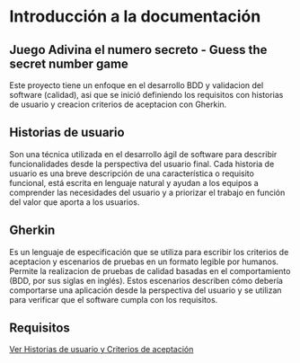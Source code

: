 # Introducción a la documentación 
## Juego Adivina el numero secreto - Guess the secret number game
Este proyecto tiene un enfoque en el desarrollo BDD y validacion del software (calidad), asi que se inició definiendo los requisitos con historias de usuario y creacion criterios de aceptacion con Gherkin.

## Historias de usuario
Son una técnica utilizada en el desarrollo ágil de software para describir funcionalidades desde la perspectiva del usuario final. Cada historia de usuario es una breve descripción de una característica o requisito funcional, está escrita en lenguaje natural y ayudan a los equipos a comprender las necesidades del usuario y a priorizar el trabajo en función del valor que aporta a los usuarios.

## Gherkin 
Es un lenguaje de especificación que se utiliza para escribir los criterios de aceptacion y escenarios de pruebas en un formato legible por humanos.
Permite la realizacion de pruebas de calidad basadas en el comportamiento (BDD, por sus siglas en inglés). Estos escenarios describen cómo debería comportarse una aplicación desde la perspectiva del usuario y se utilizan para verificar que el software cumpla con los requisitos.


## Requisitos
[Ver Historias de usuario y Criterios de aceptación](https://github.com/Wilalz/App-juego-Adivina-el-numero-secreto/blob/main/docs/requisitos.md)

